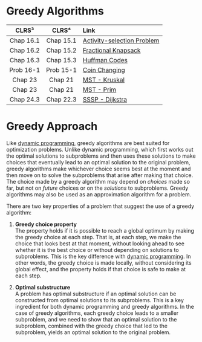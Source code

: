# Greedy Algorithms

| **CLRS³** | **CLRS⁴** | **Link** |
|:---:|:---:|:---|
| Chap 16.1 | Chap 15.1 | [Activity-selection Problem](https://github.com/pl3onasm/AADS/tree/main/algorithms/greedy/activity-selection)
| Chap 16.2 | Chap 15.2 | [Fractional Knapsack](https://github.com/pl3onasm/AADS/tree/main/algorithms/greedy/fract-knapsack)
| Chap 16.3 | Chap 15.3 | [Huffman Codes](https://github.com/pl3onasm/AADS/tree/main/algorithms/greedy/huffman)
| Prob 16-1 | Prob 15-1 | [Coin Changing](https://github.com/pl3onasm/AADS/tree/main/algorithms/greedy/coin-changing)
| Chap 23 | Chap 21 | [MST - Kruskal](https://github.com/pl3onasm/CLRS-in-C/tree/main/algorithms/graphs/MST-kruskal)
| Chap 23 | Chap 21 | [MST - Prim](https://github.com/pl3onasm/CLRS-in-C/tree/main/algorithms/graphs/MST-prim)
| Chap 24.3 | Chap 22.3 | [SSSP - Dijkstra](https://github.com/pl3onasm/CLRS-in-C/tree/main/algorithms/graphs/SSSP-dijkstra)

# Greedy Approach

Like [dynamic programming](https://github.com/pl3onasm/Algorithms/tree/main/algorithms/dynamic-programming), greedy algorithms are best suited for optimization problems. Unlike dynamic programming, which first works out the optimal solutions to subproblems and then uses these solutions to make choices that eventually lead to an optimal solution to the original problem, greedy algorithms make whichever choice seems best at the moment and then move on to solve the subproblems that arise after making that choice. The choice made by a greedy algorithm may depend on *choices* made so far, but not on *future* choices or on the *solutions* to subproblems. Greedy algorithms may also be used as an approximation algorithm for a problem.  

There are two key properties of a problem that suggest the use of a greedy algorithm:

1. **Greedy choice property**  
   The property holds if it is possible to reach a global optimum by making the greedy choice at each step. That is, at each step, we make the choice that looks best at that moment, without looking ahead to see whether it is the best choice or without depending on solutions to subproblems. This is the key difference with [dynamic programming](https://github.com/pl3onasm/Algorithms/tree/main/algorithms/dynamic-programming). In other words, the greedy choice is made locally, without considering its global effect, and the property holds if that choice is safe to make at each step.

2. **Optimal substructure**  
   A problem has optimal substructure if an optimal solution can be constructed from optimal solutions to its subproblems. This is a key ingredient for both dynamic programming and greedy algorithms. In the case of greedy algorithms, each greedy choice leads to a smaller subproblem, and we need to show that an optimal solution to the subproblem, combined with the greedy choice that led to the subproblem, yields an optimal solution to the original problem.  
